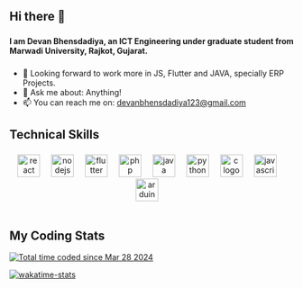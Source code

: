 <h2 align="left">Hi there 👋</h2>

###

<h4 align="left">I am Devan Bhensdadiya, an ICT Engineering under graduate student from Marwadi University, Rajkot, Gujarat.</h4>

###

- 👯 Looking forward to work more in JS, Flutter and JAVA, specially ERP Projects.
- 💬 Ask me about: Anything!
- 📫 You can reach me on: devanbhensdadiya123@gmail.com

###

<h2 align="left">Technical Skills</h2>

###

<div align="center">
  <img src="https://cdn.jsdelivr.net/gh/devicons/devicon/icons/react/react-original.svg" height="40" alt="react logo"  />
  <img width="12" />
  <img src="https://cdn.jsdelivr.net/gh/devicons/devicon/icons/nodejs/nodejs-original.svg" height="40" alt="nodejs logo"  />
  <img width="12" />
  <img src="https://cdn.jsdelivr.net/gh/devicons/devicon/icons/flutter/flutter-original.svg" height="40" alt="flutter logo"  />
  <img width="12" />
  <img src="https://cdn.jsdelivr.net/gh/devicons/devicon/icons/php/php-original.svg" height="40" alt="php logo"  />
  <img width="12" />
  <img src="https://cdn.jsdelivr.net/gh/devicons/devicon/icons/java/java-original.svg" height="40" alt="java logo"  />
  <img width="12" />
  <img src="https://cdn.jsdelivr.net/gh/devicons/devicon/icons/python/python-original.svg" height="40" alt="python logo"  />
  <img width="12" />
  <img src="https://cdn.jsdelivr.net/gh/devicons/devicon/icons/c/c-original.svg" height="40" alt="c logo"  />
  <img width="12" />
  <img src="https://cdn.jsdelivr.net/gh/devicons/devicon/icons/javascript/javascript-original.svg" height="40" alt="javascript logo"  />
  <img width="12" />
  <img src="https://cdn.jsdelivr.net/gh/devicons/devicon/icons/arduino/arduino-original.svg" height="40" alt="arduino logo"  />
  <img width="12" />
</div>

<br/>


## My Coding Stats

<a href="https://wakatime.com/@018e83ee-130d-4ec9-a213-464de0bd2f06"><img src="https://wakatime.com/badge/user/018e83ee-130d-4ec9-a213-464de0bd2f06.svg" alt="Total time coded since Mar 28 2024" /></a>

<div>
    <a href="">
    <img align="top" alt="wakatime-stats" src="https://github-readme-stats.vercel.app/api/wakatime?username=devanpatel28&theme=dark"/>
    </a>
</div>
</br>
      

